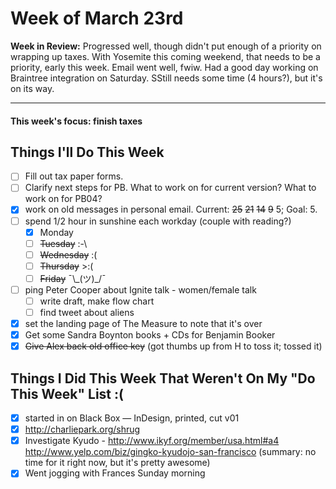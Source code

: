 # Week of March 23rd

**Week in Review:** Progressed well, though didn't put enough of a priority on wrapping up taxes. With Yosemite this coming weekend, that needs to be a priority, early this week. Email went well, fwiw. Had a good day working on Braintree integration on Saturday. SStill needs some time (4 hours?), but it's on its way.

* * *

#### This week's focus: finish taxes

## Things I'll Do This Week

- [ ] Fill out tax paper forms.
- [ ] Clarify next steps for PB. What to work on for current version? What to work on for PB04?
- [X] work on old messages in personal email. Current: ~~25~~ ~~21~~ ~~14~~ ~~9~~ 5; Goal: 5.
- [ ] spend 1/2 hour in sunshine each workday (couple with reading?)
  - [X] Monday
  - [ ] ~~Tuesday~~ :-\
  - [ ] ~~Wednesday~~ :(
  - [ ] ~~Thursday~~ >:(
  - [ ] ~~Friday~~ ¯\\\_(ツ)\_/¯
- [ ] ping Peter Cooper about Ignite talk - women/female talk
  - [ ] write draft, make flow chart
  - [ ] find tweet about aliens
- [X] set the landing page of The Measure to note that it's over
- [X] Get some Sandra Boynton books + CDs for Benjamin Booker
- [X] ~~Give Alex back old office key~~ (got thumbs up from H to toss it; tossed it)

## Things I Did This Week That Weren't On My "Do This Week" List :(

- [X] started in on Black Box — InDesign, printed, cut v01
- [X] http://charliepark.org/shrug
- [X] Investigate Kyudo - http://www.ikyf.org/member/usa.html#a4 http://www.yelp.com/biz/gingko-kyudojo-san-francisco (summary: no time for it right now, but it's pretty awesome)
- [X] Went jogging with Frances Sunday morning
